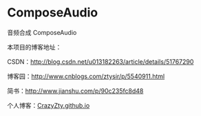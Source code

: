 # ComposeAudio
音频合成 ComposeAudio

本项目的博客地址：

CSDN：http://blog.csdn.net/u013182263/article/details/51767290

博客园：http://www.cnblogs.com/ztysir/p/5540911.html

简书：http://www.jianshu.com/p/90c235fc8d48

个人博客：[CrazyZty.github.io](http:CrazyZty.github.io)

